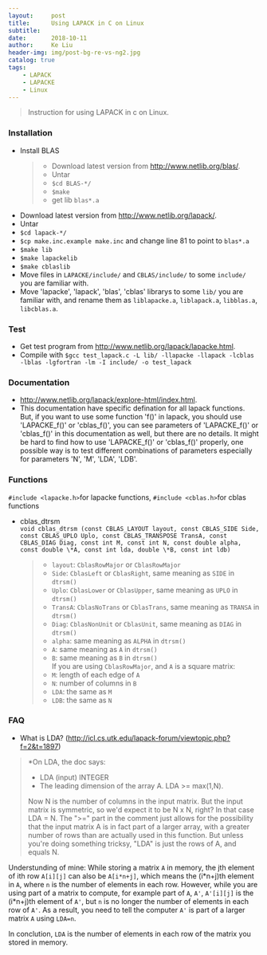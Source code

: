 ```yaml
---
layout:     post
title:      Using LAPACK in C on Linux
subtitle:   
date:       2018-10-11
author:     Ke Liu
header-img: img/post-bg-re-vs-ng2.jpg
catalog: true
tags:
    - LAPACK
    - LAPACKE
    - Linux
---
```


>Instruction for using LAPACK in c on Linux.

### Installation
* Install BLAS
     > * Download latest version from http://www.netlib.org/blas/.  
     > * Untar   
     > * `$cd BLAS-*/`  
     > * `$make`  
     > * get lib `blas*.a`  
* Download latest version from http://www.netlib.org/lapack/.
* Untar
* `$cd lapack-*/`
* `$cp make.inc.example make.inc` and change line 81 to point to `blas*.a`
* `$make lib`
* `$make lapackelib`
* `$make cblaslib`
* Move files in `LAPACKE/include/` and `CBLAS/include/` to some `include/` you are familiar with. 
* Move 'lapacke', 'lapack', 'blas', 'cblas' librarys to some `lib/` you are familiar with, and rename them as `liblapacke.a`, `liblapack.a`, `libblas.a`, `libcblas.a`.

### Test
* Get test program from http://www.netlib.org/lapack/lapacke.html.
* Compile with `$gcc test_lapack.c -L lib/ -llapacke -llapack -lcblas -lblas -lgfortran -lm -I include/ -o test_lapack` 
      
### Documentation
* http://www.netlib.org/lapack/explore-html/index.html.
* This documentation have specific defination for all lapack functions. But, if you want to use some function 'f()' in lapack, you should use 'LAPACKE_f()' or 'cblas_f()', you can see parameters of 'LAPACKE_f()' or 'cblas_f()' in this documentation as well, but there are no details. It might be hard to find how to use 'LAPACKE_f()' or 'cblas_f()' properly, one possible way is to test different combinations of parameters especially for parameters 'N', 'M', 'LDA', 'LDB'.

### Functions
`#include <lapacke.h>`for lapacke functions, `#include <cblas.h>`for cblas functions  
- cblas_dtrsm  
`void cblas_dtrsm (const CBLAS_LAYOUT layout, const CBLAS_SIDE Side, const CBLAS_UPLO Uplo, const CBLAS_TRANSPOSE TransA, const CBLAS_DIAG Diag, const int M, const int N, const double alpha, const double \*A, const int lda, double \*B, const int ldb)`   
     > - `layout`: `CblasRowMajor` or `CblasRowMajor`   
     > - `Side`: `CblasLeft` or `CblasRight`, same meaning as `SIDE` in `dtrsm()`  
     > - `Uplo`: `CblasLower` or `CblasUpper`, same meaning as `UPLO` in `dtrsm()`  
     > - `TransA`: `CblasNoTrans` or `CblasTrans`, same meaning as `TRANSA` in `dtrsm()`  
     > - `Diag`: `CblasNonUnit` or `CblasUnit`, same meaning as `DIAG` in `dtrsm()`  
     > - `alpha`: same meaning as `ALPHA` in `dtrsm()`  
     > - `A`: same meaning as `A` in `dtrsm()`  
     > - `B`: same meaning as `B` in `dtrsm()`  
If you are using `CblasRowMajor`, and `A` is a square matrix:  
     > - `M`: length of each edge of `A`  
     > - `N`: number of columns in `B`  
     > - `LDA`: the same as `M`  
     > - `LDB`: the same as `N`  

### FAQ
* What is LDA? (http://icl.cs.utk.edu/lapack-forum/viewtopic.php?f=2&t=1897)
> *On LDA, the doc says:
>
> * LDA (input) INTEGER
> * The leading dimension of the array A. LDA >= max(1,N).
>
> Now N is the number of columns in the input matrix. But the input matrix is symmetric, so we'd expect it to be N x N, right? In that case LDA = N. The ">=" part in the comment just allows for the possibility that the input matrix A is in fact part of a larger array, with a greater number of rows than are actually used in this function. But unless you're doing something tricksy, "LDA" is just the rows of A, and equals N.  
  
  Understunding of mine: While storing a matrix `A` in memory, the jth element of ith row `A[i][j]` can also be `A[i*n+j]`, which means the (i\*n+j)th element in `A`, where `n` is the number of elements in each row. However, while you are using part of a matrix to compute, for example part of `A`, `A'`, `A'[i][j]` is the (i\*n+j)th element of `A'`, but `n` is no longer the number of elements in each row of `A'`. As a result, you need to tell the computer `A'` is part of a larger matrix `A` using `LDA=n`.   
    
  In conclution, `LDA` is the number of elements in each row of the matrix you stored in memory.  
